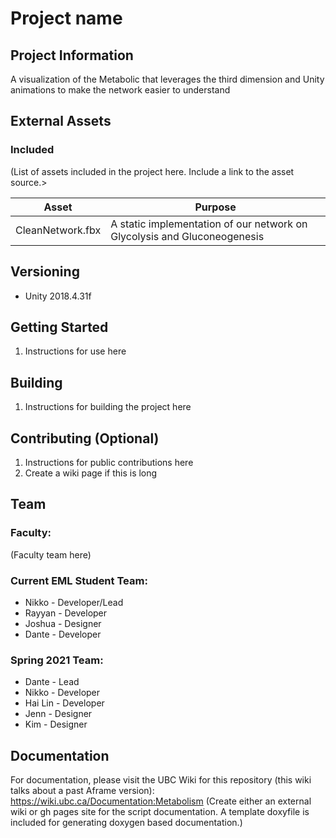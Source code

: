 # Project name
## Project Information
A visualization of the Metabolic that leverages the third dimension and Unity animations to make the network easier to understand

## External Assets

### Included
(List of assets included in the project here. Include a link to the asset source.>

| Asset | Purpose |
| ------ | ------ |
| CleanNetwork.fbx | A static implementation of our network on Glycolysis and Gluconeogenesis |

## Versioning

- Unity 2018.4.31f

## Getting Started

1. Instructions for use here

## Building

1. Instructions for building the project here

## Contributing (Optional) 

1. Instructions for public contributions here
2. Create a wiki page if this is long

## Team

### Faculty:
(Faculty team here)

### Current EML Student Team:

- Nikko - Developer/Lead
- Rayyan - Developer
- Joshua - Designer
- Dante - Developer

### Spring 2021 Team:
- Dante - Lead
- Nikko - Developer
- Hai Lin - Developer
- Jenn - Designer
- Kim - Designer

## Documentation
For documentation, please visit the UBC Wiki for this repository (this wiki talks about a past Aframe version): 
https://wiki.ubc.ca/Documentation:Metabolism
(Create either an external wiki or gh pages site for the script documentation. A template doxyfile is included for generating doxygen based documentation.)
